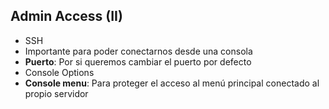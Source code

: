 ## Admin Access (II)

- SSH
 - Importante para poder conectarnos desde una consola
 - **Puerto**: Por si queremos cambiar el puerto por defecto
- Console Options
 - **Console menu**: Para proteger el acceso al menú principal conectado al propio servidor
